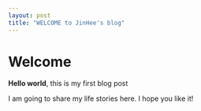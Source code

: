 ```yaml
---
layout: post
title: "WELCOME to JinHee's blog"
---
```


# Welcome

**Hello world**, this is my first blog post

I am going to share my life stories here.
I hope you like it!
